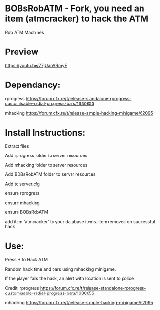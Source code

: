 # BOBsRobATM - Fork, you need an item (atmcracker) to hack the ATM 

Rob ATM Machines

# Preview

https://youtu.be/77jUanARmyE

# Dependancy:

rprogress
https://forum.cfx.re/t/release-standalone-rprogress-customisable-radial-progress-bars/1630655

mhacking
https://forum.cfx.re/t/release-simple-hacking-minigame/62095


# Install Instructions:
Extract files

Add rprogress folder to server resources

Add mhacking folder to server resources

Add BOBsRobATM folder to server resources

Add to server.cfg

ensure rprogress

ensure mhacking

ensure BOBsRobATM

add item 'atmcracker' to your database items. item removed on successful hack

# Use:

Press H to Hack ATM

Random hack time and bars using mhacking minigame.

If the player fails the hack, an alert with location is sent to police

Credit:
rprogress
https://forum.cfx.re/t/release-standalone-rprogress-customisable-radial-progress-bars/1630655

mhacking
https://forum.cfx.re/t/release-simple-hacking-minigame/62095
